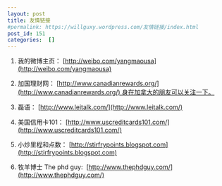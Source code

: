 ```yaml
---
layout: post
title: 友情链接
#permalink: https://willguxy.wordpress.com/友情链接/index.html
post_id: 151
categories:  []
---
```


1. 我的微博主页：
[http://weibo.com/yangmaousa](http://weibo.com/yangmaousa)

2. 加国理财网：
[http://www.canadianrewards.org/](http://www.canadianrewards.org/) 身在加拿大的朋友可以关注一下。

3. 磊语：
[http://www.leitalk.com/](http://www.leitalk.com/)

4. 美国信用卡101：
[http://www.uscreditcards101.com/](http://www.uscreditcards101.com/)

5. 小炒里程和点数：
[http://stirfrypoints.blogspot.com](http://stirfrypoints.blogspot.com)

6. 牧羊博士 The phd guy: 
[http://www.thephdguy.com/](http://www.thephdguy.com/)